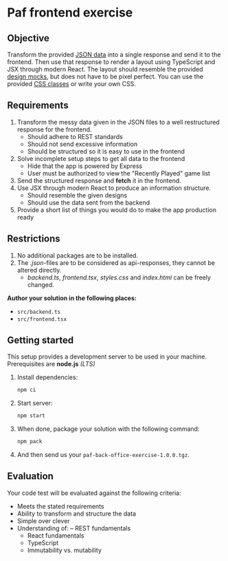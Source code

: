 # Paf frontend exercise

## Objective

Transform the provided [JSON data](./src/api/) into a single response and send it to the frontend. Then use that
response to render a layout using TypeScript and JSX through modern React. The layout should resemble the
provided [design mocks](./design/), but does not have to be pixel perfect. You can use the provided
[CSS classes](./src/styles.css) or write your own CSS.

## Requirements

1. Transform the messy data given in the JSON files to a well restructured response for the frontend.
   - Should adhere to REST standards
   - Should not send excessive information
   - Should be structured so it is easy to use in the frontend
1. Solve incomplete setup steps to get all data to the frontend
   - Hide that the app is powered by Express
   - User must be authorized to view the "Recently Played" game list
1. Send the structured response and **fetch** it in the frontend.
1. Use JSX through modern React to produce an information structure.
   - Should resemble the given designs
   - Should use the data sent from the backend
1. Provide a short list of things you would do to make the app production ready

## Restrictions

1. No additional packages are to be installed.
1. The _.json_-files are to be considered as api-responses, they cannot be altered directly.
   - _backend.ts_, _frontend.tsx_, _styles.css_ and _index.html_ can be freely changed.

**Author your solution in the following places:**

- `src/backend.ts`
- `src/frontend.tsx`

## Getting started

This setup provides a development server to be used in your machine.
Prerequisites are **node.js** _(LTS)_

1. Install dependencies:
   ```bash
   npm ci
   ```
1. Start server:
   ```bash
   npm start
   ```
1. When done, package your solution with the following command:
   ```bash
   npm pack
   ```
1. And then send us your `paf-back-office-exercise-1.0.0.tgz`.

## Evaluation

Your code test will be evaluated against the following criteria:

- Meets the stated requirements
- Ability to transform and structure the data
- Simple over clever
- Understanding of:
  – REST fundamentals
  - React fundamentals
  - TypeScript
  - Immutability vs. mutability
